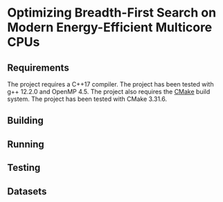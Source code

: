 # Optimizing Breadth-First Search on Modern Energy-Efficient Multicore CPUs

## Requirements
The project requires a C++17 compiler. The project has been tested with g++ 12.2.0 and OpenMP 4.5. The project also requires the [CMake](https://cmake.org/) build system. The project has been tested with CMake 3.31.6.

## Building
## Running
## Testing
## Datasets